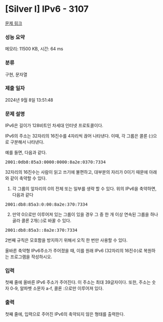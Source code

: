 # [Silver I] IPv6 - 3107 

[문제 링크](https://www.acmicpc.net/problem/3107) 

### 성능 요약

메모리: 11500 KB, 시간: 64 ms

### 분류

구현, 문자열

### 제출 일자

2024년 9월 8일 13:51:48

### 문제 설명

<p>IPv6은 길이가 128비트인 차세대 인터넷 프로토콜이다.</p>

<p>IPv6의 주소는 32자리의 16진수를 4자리씩 끊어 나타낸다. 이때, 각 그룹은 콜론 (:)으로 구분해서 나타낸다.</p>

<p>예를 들면, 다음과 같다.</p>

<pre>2001:0db8:85a3:0000:0000:8a2e:0370:7334</pre>

<p>32자리의 16진수는 사람이 읽고 쓰기에 불편하고, 대부분의 자리가 0이기 때문에 아래와 같이 축약할 수 있다.</p>

<ol>
	<li>각 그룹의 앞자리의 0의 전체 또는 일부를 생략 할 수 있다. 위의 IPv6을 축약하면, 다음과 같다</li>
</ol>

<pre>2001:db8:85a3:0:00:8a2e:370:7334</pre>

<ol start="2">
	<li>만약 0으로만 이루어져 있는 그룹이 있을 경우 그 중 한 개 이상 연속된 그룹을 하나 골라 콜론 2개(::)로 바꿀 수 있다.</li>
</ol>

<pre>2001:db8:85a3::8a2e:370:7334</pre>

<p>2번째 규칙은 모호함을 방지하기 위해서 오직 한 번만 사용할 수 있다.</p>

<p>올바른 축약형 IPv6주소가 주어졌을 때, 이를 원래 IPv6 (32자리의 16진수)로 복원하는 프로그램을 작성하시오.</p>

### 입력 

 <p>첫째 줄에 올바른 IPv6 주소가 주어진다. 이 주소는 최대 39글자이다. 또한, 주소는 숫자 0-9, 알파벳 소문자 a-f, 콜론 :으로만 이루어져 있다.</p>

### 출력 

 <p>첫째 줄에, 입력으로 주어진 IPv6의 축약되지 않은 형태를 출력한다.</p>

